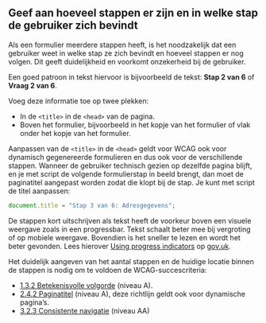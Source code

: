 ## Geef aan hoeveel stappen er zijn en in welke stap de gebruiker zich bevindt

Als een formulier meerdere stappen heeft, is het noodzakelijk dat een gebruiker weet in welke stap ze zich bevindt en hoeveel stappen er nog volgen. Dit geeft duidelijkheid en voorkomt onzekerheid bij de gebruiker.

Een goed patroon in tekst hiervoor is bijvoorbeeld de tekst: **Stap 2 van 6** of **Vraag 2 van 6**.

Voeg deze informatie toe op twee plekken:

- In de `<title>` in de `<head>` van de pagina.
- Boven het formulier, bijvoorbeeld in het kopje van het formulier of vlak onder het kopje van het formulier.

Aanpassen van de `<title>` in de `<head>` geldt voor WCAG ook voor dynamisch gegenereerde formulieren en dus ook voor de verschillende stappen. Wanneer de gebruiker technisch gezien op dezelfde pagina blijft, en je met script de volgende formulierstap in beeld brengt, dan moet de paginatitel aangepast worden zodat die klopt bij de stap. Je kunt met script de titel aanpassen:

```js
document.title = "Stap 3 van 6: Adresgegevens";
```

De stappen kort uitschrijven als tekst heeft de voorkeur boven een visuele weergave zoals in een progressbar. Tekst schaalt beter mee bij vergroting of op mobiele weergave. Bovendien is het sneller te lezen en wordt het beter gevonden. Lees hierover [Using progress indicators](https://design-system.service.gov.uk/patterns/question-pages/#using-progress-indicators) op [gov.uk](http://gov.uk/).

Het duidelijk aangeven van het aantal stappen en de huidige locatie binnen de stappen is nodig om te voldoen de WCAG-succescriteria:

- [1.3.2 Betekenisvolle volgorde](https://www.w3.org/WAI/WCAG21/Understanding/meaningful-sequence.html) (niveau A).
- [2.4.2 Paginatitel](https://www.w3.org/WAI/WCAG22/Understanding/page-titled) (niveau A), deze richtlijn geldt ook voor dynamische pagina’s.
- [3.2.3 Consistente navigatie](https://www.w3.org/WAI/WCAG21/Understanding/consistent-navigation.html) (niveau AA)
